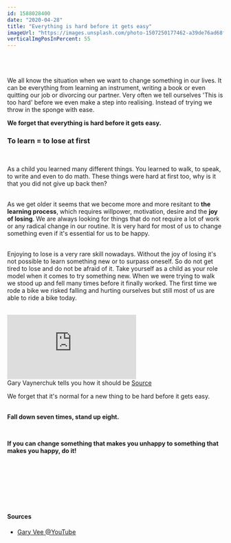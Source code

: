 ```yaml
---
id: 1588028400
date: "2020-04-28"
title: "Everything is hard before it gets easy"
imageUrl: "https://images.unsplash.com/photo-1507250177462-a39de76ad68f?ixlib=rb-1.2.1&ixid=eyJhcHBfaWQiOjEyMDd9&auto=format&fit=crop&w=1352&q=80"
verticalImgPosInPercent: 55
---
```

<br />
<br />
<br />
We all know the situation when we want to change something in our lives. It can be everything from learning an instrument, writing a book or even quitting our job or divorcing our partner. Very often we tell ourselves 'This is too hard' before we even make a step into realising. Instead of trying we throw in the sponge with ease.

**We forget that everything is hard before it gets easy.**

### To learn = to lose at first
<br/>

As a child you learned many different things. You learned to walk, to speak, to write and even to do math. These things were hard at first too, why is it that you did not give up back then?<br /><br />

As we get older it seems that we become more and more resitant to **the learning process**, which requires willpower, motivation, desire and the **joy of losing**. We are always looking for things that do not require a lot of work or any radical change in our routine. It is very hard for most of us to change something even if it's essential for us to be happy.<br /><br />

Enjoying to lose is a very rare skill nowadays. Without the joy of losing it's not possible to learn something new or to surpass oneself. So do not get tired to lose and do not be afraid of it. Take yourself as a child as your role model when it comes to try something new. When we were trying to walk we stood up and fell many times before it finally worked. The first time we rode a bike we risked falling and hurting ourselves but still most of us are able to ride a bike today.<br /><br />

<div class="blog-video-wrapper"><iframe src="https://www.youtube.com/embed/JwLyWbZbbdg" frameborder="0" allow="accelerometer; autoplay; encrypted-media; gyroscope; picture-in-picture" allowfullscreen></iframe></div>

<figcaption>Gary Vaynerchuk tells you how it should be <a href="https://www.youtube.com/embed/JwLyWbZbbdg">Source</a></figcaption>

We forget that it's normal for a new thing to be hard before it gets easy.<br /><br />

**Fall down seven times, stand up eight.**

<br />

**If you can change something that makes you unhappy to something that makes you happy, do it!**

<br /><br /><br /><br /><br /><br />

#### Sources

* [Gary Vee @YouTube](https://www.youtube.com/embed/JwLyWbZbbdg)